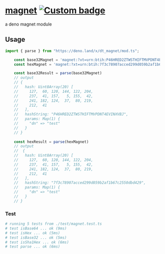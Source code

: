 # [magnet](https://deno.land/x/dt_magnet) [![Custom badge](https://img.shields.io/endpoint?url=https%3A%2F%2Fdeno-visualizer.danopia.net%2Fshields%2Flatest-version%2Fx%2Fdt_magnet%2Fmod.ts)](https://deno.land/x/dt_magnet)

a deno magnet module

## Usage

```typescript
import { parse } from "https://deno.land/x/dt_magnet/mod.ts";

    const base32Magnet = 'magnet:?xt=urn:btih:P46HRED2ZTWSTHIFTMVPDNT4EVINXVBJ&dn=test'
    const hexMagnet = 'magnet:?xt=urn:btih:7f3c78907acced299d059b2af1b67c2550dbd429&dn=test'

    const base32Result = parse(base32Magnet)
    // output
    // {
    //   hash: Uint8Array(20) [
    //     127,  60, 120, 144, 122, 204,
    //     237,  41, 157,   5, 155,  42,
    //     241, 182, 124,  37,  80, 219,
    //     212,  41
    //   ],
    //   hashString: "P46HRED2ZTWSTHIFTMVPDNT4EVINXVBJ",
    //   params: Map(1) {
    //     "dn" => "test"
    //   }
    // }
  
    const hexResult = parse(hexMagnet)
    // output
    //  {
    //   hash: Uint8Array(20) [
    //     127,  60, 120, 144, 122, 204,
    //     237,  41, 157,   5, 155,  42,
    //     241, 182, 124,  37,  80, 219,
    //     212,  41
    //   ],
    //   hashString: "7f3c78907acced299d059b2af1b67c2550dbd429",
    //   params: Map(1) {
    //     "dn" => "test"
    //   }
    // }

```

### Test

```bash
# running 5 tests from ./test/magnet.test.ts
# test isBase64 ... ok (9ms)
# test isHex ... ok (5ms)
# test isBase32 ... ok (5ms)
# test isSha1Hex ... ok (6ms)
# test parse ... ok (6ms)
```
